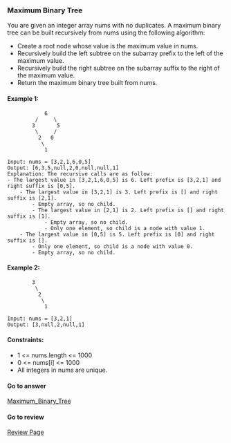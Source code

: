 ### Maximum Binary Tree


You are given an integer array nums with no duplicates. A maximum binary tree can be built recursively from nums using the following algorithm:

* Create a root node whose value is the maximum value in nums.
* Recursively build the left subtree on the subarray prefix to the left of the maximum value.
* Recursively build the right subtree on the subarray suffix to the right of the maximum value.
* Return the maximum binary tree built from nums.

#### Example 1:

```
            6
         /     \
        3       5
         \     /   
          2   0
           \
            1 

Input: nums = [3,2,1,6,0,5]
Output: [6,3,5,null,2,0,null,null,1]
Explanation: The recursive calls are as follow:
- The largest value in [3,2,1,6,0,5] is 6. Left prefix is [3,2,1] and right suffix is [0,5].
    - The largest value in [3,2,1] is 3. Left prefix is [] and right suffix is [2,1].
        - Empty array, so no child.
        - The largest value in [2,1] is 2. Left prefix is [] and right suffix is [1].
            - Empty array, so no child.
            - Only one element, so child is a node with value 1.
    - The largest value in [0,5] is 5. Left prefix is [0] and right suffix is [].
        - Only one element, so child is a node with value 0.
        - Empty array, so no child.
```

#### Example 2:

```
        3
         \  
          2
           \
            1 
            
Input: nums = [3,2,1]
Output: [3,null,2,null,1]
```

#### Constraints:

* 1 <= nums.length <= 1000
* 0 <= nums[i] <= 1000
* All integers in nums are unique.

#### Go to answer

[Maximum_Binary_Tree](https://github.com/Kelv1nYu/LeetCode_Practices/blob/master/Code/Maximum_Binary_Tree.py)

#### Go to review

[Review Page](https://github.com/Kelv1nYu/LeetCode_Practices/blob/master/Review/Python3/Maximum_Binary_Tree.md)